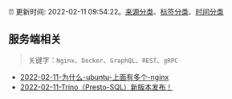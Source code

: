:alarm_clock: 更新时间: 2022-02-11 09:54:22。[来源分类](../README.md)、[标签分类](../TAGS.md)、[时间分类](../TIMELINE.md)

## 服务端相关


> 关键字：`Nginx`、`Docker`、`GraphQL`、`REST`、`gRPC`



- [2022-02-11-为什么-ubuntu-上面有多个-nginx](https://www.v2ex.com/t/833229) 
- [2022-02-11-Trino（Presto-SQL）新版本发布！](https://toutiao.io/k/v03xfke) 